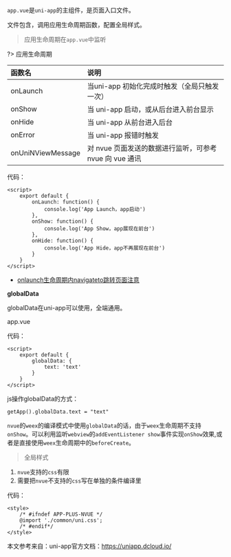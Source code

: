 `app.vue`是`uni-app`的主组件，是页面入口文件。

文件包含，调用应用生命周期函数，配置全局样式。

> 应用生命周期在`app.vue`中监听

?> 应用生命周期

|函数名|说明|
|:---|:---|
 onLaunch |	当uni-app 初始化完成时触发（全局只触发一次） |	
|onShow|	当 uni-app 启动，或从后台进入前台显示	|
|onHide|	当 uni-app 从前台进入后台	|
|onError|	当 uni-app 报错时触发	|
|onUniNViewMessage|	对 nvue 页面发送的数据进行监听，可参考 nvue 向 vue 通讯|

代码：

    <script>  
        export default {  
            onLaunch: function() {  
                console.log('App Launch，app启动')  
            },  
            onShow: function() {  
                console.log('App Show，app展现在前台')  
            },  
            onHide: function() {  
                console.log('App Hide，app不再展现在前台')  
            }  
        }  
    </script>

- [onlaunch生命周期内navigateto跳转页面注意](https://ask.dcloud.net.cn/article/35942)

**globalData**

globalData在uni-app可以使用，全端通用。

app.vue

代码：

    <script>  
        export default {  
            globalData: {  
                text: 'text'  
            }
        }  
    </script>

js操作globalData的方式：

    getApp().globalData.text = "text"

`nvue`的`weex`的编译模式中使用`globalData`的话，由于`weex`生命周期不支持`onShow`。可以利用监听`webview`的`addEventListener show`事件实现`onShow`效果,或者是直接使用`weex`生命周期中的`beforeCreate`。

> 全局样式

1. `nvue`支持的`css`有限
2. 需要把`nvue`不支持的`css`写在单独的条件编译里

代码：

    <style>
        /* #ifndef APP-PLUS-NVUE */
        @import './common/uni.css';
        /* #endif*/
    </style>


本文参考来自：uni-app官方文档：https://uniapp.dcloud.io/